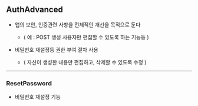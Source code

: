 ## AuthAdvanced

- 앱의 보안, 인증관련 사항을 전체적인 개선을 목적으로 둔다
  - ( 예 : POST 생성 사용자만 편집할 수 있도록 하는 기능등 )


- 비밀번호 재설정등 권한 부여 절차 사용
  - ( 자신이 생성한 내용만 편집하고, 삭제할 수 있도록 수정 )
   
---

### ResetPassword

- 비밀번호 재설정 기능